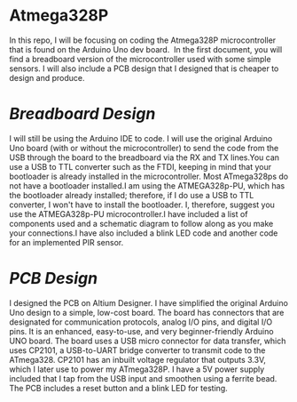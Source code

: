 # Atmega328P

In this repo, I will be focusing on coding the Atmega328P microcontroller that is found on the Arduino Uno dev board. 
In the first document, you will find a breadboard version of the microcontroller used with some simple sensors. I will also include a PCB design that I designed that is cheaper to design and produce.

# *Breadboard Design*
I will still be using the Arduino IDE to code. I will use the original Arduino Uno board (with or without the microcontroller) to send the code from the USB through the board to the breadboard via the RX and TX lines.You can use a USB to TTL converter such as the FTDI, keeping in mind that your bootloader is already installed in the microcontroller. Most ATmega328ps do not have a bootloader installed.I am using the ATMEGA328p-PU, which has the bootloader already installed; therefore, if I do use a USB to TTL converter, I won't have to install the bootloader. I, therefore, suggest you use the ATMEGA328p-PU microcontroller.I have included a list of components used and a schematic diagram to follow along as you make your connections.I have also included a blink LED code and another code for an implemented PIR sensor.

# *PCB Design*
I designed the PCB on Altium Designer. I have simplified the original Arduino Uno design to a simple, low-cost board. The board has connectors that are designated for communication protocols, analog I/O pins, and digital I/O pins. It is an enhanced, easy-to-use, and very beginner-friendly Arduino UNO board. The board uses a USB micro connector for data transfer, which uses CP2101, a USB-to-UART bridge converter to transmit code to the ATmega328. CP2101 has an inbuilt voltage regulator that outputs 3.3V, which I later use to power my ATmega328P. I have a 5V power supply included that I tap from the USB input and smoothen using a ferrite bead.
The PCB includes a reset button and a blink LED for testing.
